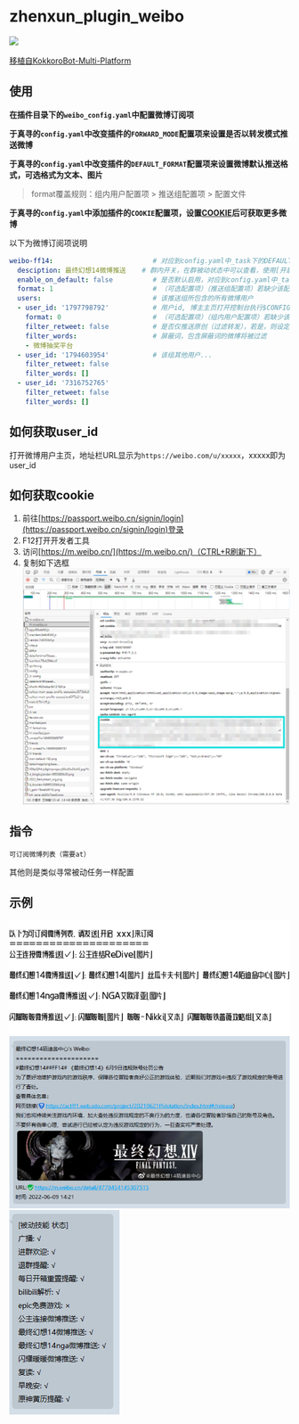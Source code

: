# zhenxun_plugin_weibo
<div>
   <a href="https://github.com/HibiKier/zhenxun_bot">
    <img src="https://img.shields.io/badge/zhenxun_bot-v0.1.6.5+-green">
</div>
   
移植自[KokkoroBot-Multi-Platform](https://github.com/zzbslayer/KokkoroBot-Multi-Platform)
## 使用
**在插件目录下的`weibo_config.yaml`中配置微博订阅项**

**于真寻的`config.yaml`中改变插件的`FORWARD_MODE`配置项来设置是否以转发模式推送微博**

**于真寻的`config.yaml`中改变插件的`DEFAULT_FORMAT`配置项来设置微博默认推送格式，可选格式为文本、图片**
> format覆盖规则：组内用户配置项 > 推送组配置项 > 配置文件

**于真寻的`config.yaml`中添加插件的`COOKIE`配置项，设置[COOKIE](#如何获取cookie)后可获取更多微博**

以下为微博订阅项说明
```yaml
weibo-ff14:                         # 对应到config.yaml中_task下的DEFAULT_WEIBO_FF14
  desciption: 最终幻想14微博推送    # 群内开关，在群被动状态中可以查看，使用[开启/关闭 最终幻想14微博推送]即可控制
  enable_on_default: false          # 是否默认启用，对应到config.yaml中_task下的DEFAULT_WEIBO_FF14: False
  format: 1                         # （可选配置项）（推送组配置项）若缺少该配置项，则以配置文件的default_format填充
  users:                            # 该推送组所包含的所有微博用户
  - user_id: '1797798792'           # 用户id, 博主主页打开控制台执行$CONFIG.oid获取
    format: 0                       # （可选配置项）（组内用户配置项）若缺少该配置项，则以该推送组的format填充
    filter_retweet: false           # 是否仅推送原创（过滤转发），若是，则设定为true
    filter_words:                   # 屏蔽词，包含屏蔽词的微博将被过滤
    - 微博抽奖平台
  - user_id: '1794603954'           # 该组其他用户...
    filter_retweet: false
    filter_words: []
  - user_id: '7316752765'
    filter_retweet: false
    filter_words: []
```

## 如何获取user_id
<!-- 控制台输入`$CONFIG.oid`
![](images/获取uid.gif) -->
打开微博用户主页，地址栏URL显示为`https://weibo.com/u/xxxxx`，xxxxx即为user_id

## 如何获取cookie
1. 前往[https://passport.weibo.cn/signin/login](https://passport.weibo.cn/signin/login)登录
2. F12打开开发者工具
3. 访问[https://m.weibo.cn/](https://m.weibo.cn/)（CTRL+R刷新下）
4. 复制如下选框![](images/cookie.png)

## 指令

```
可订阅微博列表（需要at）
```

其他则是类似寻常被动任务一样配置

## 示例
![](images/可订阅列表.png)
![](images/推送格式.png)
![](images/被动技能.png)
